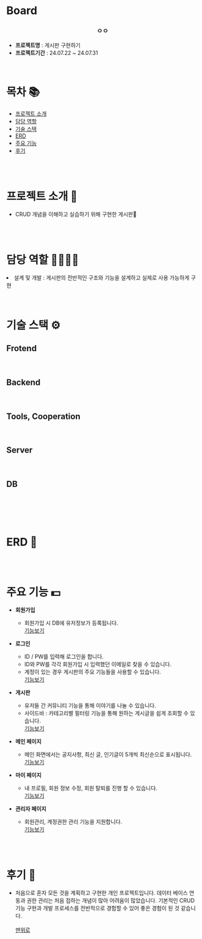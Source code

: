 # Board

<h3 align="center"><strong>ㅇㅇ</strong></h3>



- **프로젝트명** : 게시판 구현하기
- **프로젝트기간** : 24.07.22 ~ 24.07.31

<br/>

# 목차 📚
- <a href="ㅇㅇ">프로젝트 소개</a>
- <a href="ㅇㅇ">담당 역할
- <a href="ㅇㅇ">기술 스택
- <a href="ㅇㅇ">ERD
- <a href="ㅇㅇ">주요 기능
- <a href="ㅇㅇ">후기</a>

<br/>
<br/>

# 프로젝트 소개 🔎

- CRUD 개념을 이해하고 실습하기 위해 구현한 게시판💱
  
  <br/>
  <br/>


# 담당 역할 👨‍👨‍👦‍👦
<li>설계 및 개발 : 게시판의 전반적인 구조와 기능을 설계하고 실제로 사용 가능하게 구현</li>

<br/>
<br/>

# 기술 스택 ⚙

## Frotend


<br/>

## Backend


<br/>

## Tools, Cooperation


<br/>

## Server


<br/>

## DB


<br/>


<br/><br/>

# ERD 📝



<br/><br/>
# 주요 기능 💵
- **회원가입**
  - 회원가입 시 DB에 유저정보가 등록됩니다.<br/>
  <a href="https://ㅇㅇ">기능보기</a>

- **로그인**
  - ID / PW를 입력해 로그인을 합니다.
  - ID와 PW를 각각 회원가입 시 입력했던 이메일로 찾을 수 있습니다.
  - 계정이 있는 경우 게시판의 주요 기능들을 사용할 수 있습니다.<br>
  <a href="https://ㅇㅇ">기능보기</a>

- **게시판**
  - 유저들 간 커뮤니티 기능을 통해 이야기를 나눌 수 있습니다.
  - 사이드바 : 카테고리별 필터링 기능을 통해 원하는 게시글을 쉽게 조회할 수 있습니다.<br>
  <a href="https://ㅇㅇ">기능보기</a>

- **메인 페이지**
  - 메인 화면에서는 공지사항, 최신 글, 인기글이 5개씩 최신순으로 표시됩니다.<br>
  <a href="https://ㅇㅇ">기능보기</a>
  
- **마이 페이지**
  - 내 프로필, 회원 정보 수정, 회원 탈퇴를 진행 할 수 있습니다.<br>
  <a href="https://ㅇㅇ">기능보기</a>

- **관리자 페이지**
  - 회원관리, 계정권한 관리 기능을 지원합니다.<br>
  <a href="https://ㅇㅇ">기능보기</a>
    
<br/>
<br/>

# 후기 🧐
- 처음으로 혼자 모든 것을 계획하고 구현한 개인 프로젝트입니다. 데이터 베이스 연동과 권한 관리는 처음 접하는 개념이 많아 어려움이 많았습니다. 기본적인 CRUD 기능 구현과 개발 프로세스를 전반적으로 경험할 수 있어 좋은 경험이 된 것 같습니다.
<br/><br/>
<a href="ㅇㅇ">맨위로</a>
